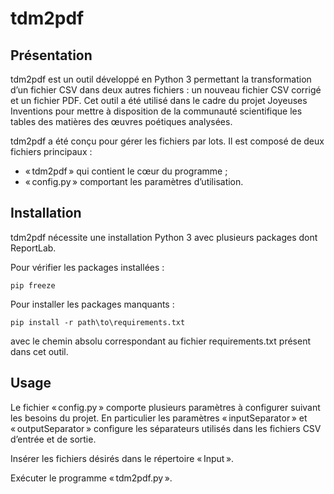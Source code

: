 # tdm2pdf

## Présentation

tdm2pdf est un outil développé en Python 3 permettant la transformation d’un fichier CSV dans deux autres fichiers : un nouveau fichier CSV corrigé et un fichier PDF. Cet outil a été utilisé dans le cadre du projet Joyeuses Inventions pour mettre à disposition de la communauté scientifique les tables des matières des œuvres poétiques analysées.

tdm2pdf a été conçu pour gérer les fichiers par lots. Il est composé de deux fichiers principaux :

* « tdm2pdf » qui contient le cœur du programme ;
* « config.py » comportant les paramètres d’utilisation.

## Installation

tdm2pdf nécessite une installation Python 3 avec plusieurs packages dont ReportLab.

Pour vérifier les packages installées :
    
    pip freeze

Pour installer les packages manquants :

    pip install -r path\to\requirements.txt
    
avec le chemin absolu correspondant au fichier requirements.txt présent dans cet outil.

## Usage

Le fichier « config.py » comporte plusieurs paramètres à configurer suivant les besoins du projet. En particulier les paramètres « inputSeparator » et « outputSeparator » configure les séparateurs utilisés dans les fichiers CSV d’entrée et de sortie.

Insérer les fichiers désirés dans le répertoire « Input ».

Exécuter le programme « tdm2pdf.py ».
